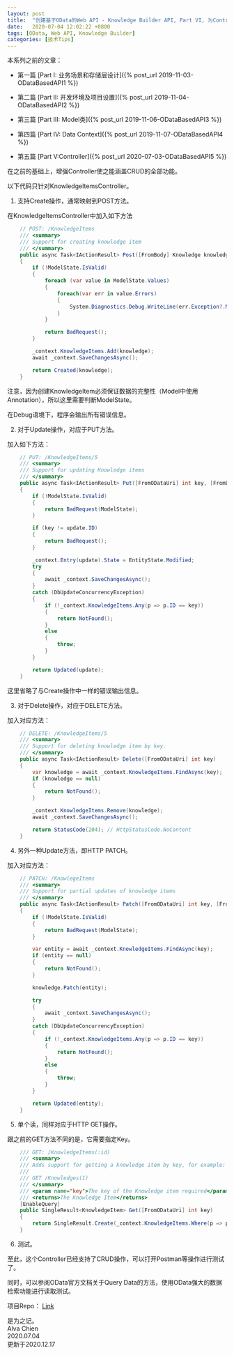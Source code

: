 ```yaml
---
layout: post
title:  "创建基于OData的Web API - Knowledge Builder API, Part VI, 为Controller添加CRUD"
date:   2020-07-04 12:02:22 +0800
tags: [OData, Web API, Knowledge Builder]
categories: [技术Tips]
---
```


本系列之前的文章：

- 第一篇 [Part I:  业务场景和存储层设计]({% post_url 2019-11-03-ODataBasedAPI1 %}) 

- 第二篇 [Part II:  开发环境及项目设置]({% post_url 2019-11-04-ODataBasedAPI2 %}) 

- 第三篇 [Part III:  Model类]({% post_url 2019-11-06-ODataBasedAPI3 %}) 

- 第四篇 [Part IV: Data Context]({% post_url 2019-11-07-ODataBasedAPI4 %})

- 第五篇 [Part V:Controller]({% post_url 2020-07-03-ODataBasedAPI5 %}) 

在之前的基础上，增强Controller使之能涵盖CRUD的全部功能。


以下代码只针对KnowledgeItemsController。

1. 支持Create操作，通常映射到POST方法。

在KnowledgeItemsController中加入如下方法

```C#
    // POST: /KnowledgeItems
    /// <summary>
    /// Support for creating knowledge item
    /// </summary>
    public async Task<IActionResult> Post([FromBody] Knowledge knowledge)
    {
        if (!ModelState.IsValid)
        {
            foreach (var value in ModelState.Values)
            {
                foreach(var err in value.Errors) 
                {
                    System.Diagnostics.Debug.WriteLine(err.Exception?.Message);
                }
            }

            return BadRequest();
        }

        _context.KnowledgeItems.Add(knowledge);
        await _context.SaveChangesAsync();

        return Created(knowledge);
    }
```

注意，因为创建KnowledgeItem必须保证数据的完整性（Model中使用Annotation），所以这里需要判断ModelState。


在Debug语境下，程序会输出所有错误信息。
 

2. 对于Update操作，对应于PUT方法。

加入如下方法：

```C#
    // PUT: /KnowledgeItems/5
    /// <summary>
    /// Support for updating Knowledge items
    /// </summary>
    public async Task<IActionResult> Put([FromODataUri] int key, [FromBody] KnowledgeItem update)
    {
        if (!ModelState.IsValid)
        {
            return BadRequest(ModelState);
        }

        if (key != update.ID)
        {
            return BadRequest();
        }

        _context.Entry(update).State = EntityState.Modified;
        try
        {
            await _context.SaveChangesAsync();
        }
        catch (DbUpdateConcurrencyException)
        {
            if (!_context.KnowledgeItems.Any(p => p.ID == key))
            {
                return NotFound();
            }
            else
            {
                throw;
            }
        }

        return Updated(update);
    }
```

这里省略了与Create操作中一样的错误输出信息。


3. 对于Delete操作，对应于DELETE方法。

加入对应方法：   

```C#
    // DELETE: /KnowledgeItems/5
    /// <summary>
    /// Support for deleting knowledge item by key.
    /// </summary>
    public async Task<IActionResult> Delete([FromODataUri] int key)
    {
        var knowledge = await _context.KnowledgeItems.FindAsync(key);
        if (knowledge == null)
        {
            return NotFound();
        }

        _context.KnowledgeItems.Remove(knowledge);
        await _context.SaveChangesAsync();

        return StatusCode(204); // HttpStatusCode.NoContent
    }
```


4. 另外一种Update方法，即HTTP PATCH。   

加入对应方法：

```C#
    // PATCH: /KnowlegeItems
    /// <summary>
    /// Support for partial updates of knowledge items
    /// </summary>
    public async Task<IActionResult> Patch([FromODataUri] int key, [FromBody] Delta<KnowledgeItem> knowledge)
    {
        if (!ModelState.IsValid)
        {
            return BadRequest(ModelState);
        }

        var entity = await _context.KnowledgeItems.FindAsync(key);
        if (entity == null)
        {
            return NotFound();
        }

        knowledge.Patch(entity);

        try
        {
            await _context.SaveChangesAsync();
        }
        catch (DbUpdateConcurrencyException)
        {
            if (!_context.KnowledgeItems.Any(p => p.ID == key))
            {
                return NotFound();
            }
            else
            {
                throw;
            }
        }

        return Updated(entity);
    }
```

5. 单个读，同样对应于HTTP GET操作。

跟之前的GET方法不同的是，它需要指定Key。

```C#
    /// GET: /KnowledgeItems(:id)
    /// <summary>
    /// Adds support for getting a knowledge item by key, for example:
    /// 
    /// GET /Knowledges(1)
    /// </summary>
    /// <param name="key">The key of the Knowledge item required</param>
    /// <returns>The Knowledge Item</returns>
    [EnableQuery]
    public SingleResult<KnowledgeItem> Get([FromODataUri] int key)
    {
        return SingleResult.Create(_context.KnowledgeItems.Where(p => p.ID == key));
    }
```

6. 测试。

至此，这个Controller已经支持了CRUD操作，可以打开Postman等操作进行测试了。


同时，可以参阅OData官方文档关于Query Data的方法，使用OData强大的数据检索功能进行读取测试。


项目Repo： [Link](https://github.com/alvachien/knowledgebuilderapi)



是为之记。   
Alva Chien   
2020.07.04    
更新于2020.12.17   


